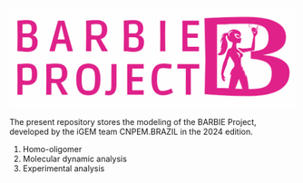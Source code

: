 ![barbie-project](barbie-project.png)

The present repository stores the modeling of the BARBIE Project, developed by the iGEM team CNPEM.BRAZIL in the 2024 edition.

1. Homo-oligomer
2. Molecular dynamic analysis
3. Experimental analysis
